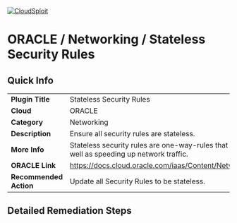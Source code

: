 [![CloudSploit](https://cloudsploit.com/img/logo-new-big-text-100.png "CloudSploit")](https://cloudsploit.com)

# ORACLE / Networking / Stateless Security Rules

## Quick Info

| | |
|-|-|
| **Plugin Title** | Stateless Security Rules |
| **Cloud** | ORACLE |
| **Category** | Networking |
| **Description** | Ensure all security rules are stateless. |
| **More Info** | Stateless security rules are one-way-rules that help mitigate DDoS attacks as well as speeding up network traffic. |
| **ORACLE Link** | https://docs.cloud.oracle.com/iaas/Content/Network/Concepts/securityrules.htm |
| **Recommended Action** | Update all Security Rules to be stateless. |

## Detailed Remediation Steps

